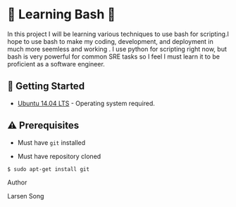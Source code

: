 # :shell: Learning Bash :shell:

In this project I will be learning various techniques to use bash for scripting.I hope to use bash to make my coding, development, and deployment in  much more seemless and working  . I use python for scripting right now, but bash is very powerful for common SRE tasks so I feel I must learn it to be proficient as a software engineer.

## :running: Getting Started

* [Ubuntu 14.04 LTS](http://releases.ubuntu.com/14.04/) - Operating system required.

## :warning: Prerequisites

* Must have `git` installed

* Must have repository cloned

```
$ sudo apt-get install git
```

Author 
 
Larsen Song
